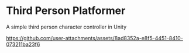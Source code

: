 # Third Person Platformer

A simple third person character controller in Unity





https://github.com/user-attachments/assets/8ad8352a-e8f5-4451-8410-073211ba23f6


